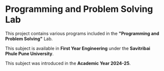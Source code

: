 # Programming and Problem Solving Lab

This project contains various programs included in the **"Programming and Problem Solving"** Lab.

This subject is available in **First Year Engineering** under the **Savitribai Phule Pune University**.

This subject was introduced in the **Academic Year 2024-25**.
